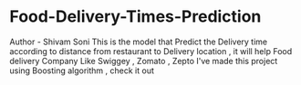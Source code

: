 # Food-Delivery-Times-Prediction
Author - Shivam Soni 
This is the model that Predict the Delivery time according to distance from restaurant to Delivery location , it will help Food delivery Company Like Swiggey , Zomato , Zepto 
I've made this project using Boosting algorithm , check it out
